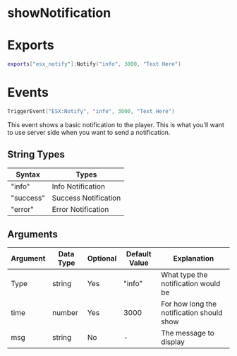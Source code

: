 # showNotification

# Exports
```lua
exports["esx_notify"]:Notify("info", 3000, "Text Here")
```
# Events
```lua
TriggerEvent("ESX:Notify", "info", 3000, "Text Here")
```

This event shows a basic notification to the player. This is what you'll want to use server side when you want to send a notification.

## String Types

| Syntax | Types           |
|-----------|----------------------|
| "info"    | Info Notification    |
| "success" | Success Notification |
| "error"   | Error Notification   |

## Arguments

| Argument      | Data Type | Optional | Default Value | Explanation                                                                                       |
|---------------|-----------|----------|---------------|---------------------------------------------------------------------------------------------------|
| Type          | string    | Yes      | "info"        | What type the notification would be                                                               |
| time          | number    | Yes      | 3000          | For how long the notification should show                                                         |
| msg           | string    | No       | -             | The message to display                                                                            |
